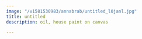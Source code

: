 ```yaml
---
image: "/v1581530983/annabrab/untitled_l0janl.jpg"
title: untitled
description: oil, house paint on canvas

---
```

